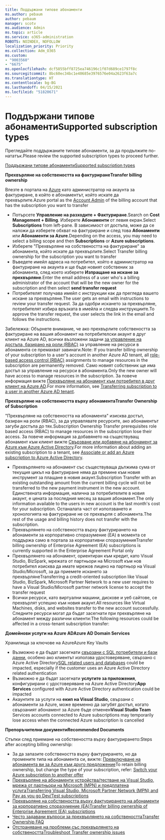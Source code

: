 ```yaml
---
title: Поддържани типове абонаменти
ms.author: pebaum
author: pebaum
manager: scotv
ms.audience: Admin
ms.topic: article
ms.service: o365-administration
ROBOTS: NOINDEX, NOFOLLOW
localization_priority: Priority
ms.collection: Adm_O365
ms.custom:
- "9003560"
- "6675"
ms.openlocfilehash: dcf5855bff8725ea746196c1f07d689ce1797f8c
ms.sourcegitcommit: 8bc60ec34bc1e40685e3976576e04a2623f63a7c
ms.translationtype: HT
ms.contentlocale: bg-BG
ms.lasthandoff: 04/15/2021
ms.locfileid: "51820671"
---
```

# <a name="supported-subscription-types"></a><span data-ttu-id="8f9a9-102">Поддържани типове абонаменти</span><span class="sxs-lookup"><span data-stu-id="8f9a9-102">Supported subscription types</span></span>

<span data-ttu-id="8f9a9-103">Прегледайте поддържаните типове абонаменти, за да продължите по-нататък.</span><span class="sxs-lookup"><span data-stu-id="8f9a9-103">Please review the supported subscription types to proceed further.</span></span>

[<span data-ttu-id="8f9a9-104">Поддържани типове абонаменти</span><span class="sxs-lookup"><span data-stu-id="8f9a9-104">Supported subscription types</span></span>](https://docs.microsoft.com/azure/billing/billing-subscription-transfer?WT.mc_id=Portal-Microsoft_Azure_Support#supported-subscription-types)

<span data-ttu-id="8f9a9-105">**Прехвърляне на собствеността на фактуриране**</span><span class="sxs-lookup"><span data-stu-id="8f9a9-105">**Transfer billing ownership**</span></span>

<span data-ttu-id="8f9a9-106">Влезте в портала на [Azure](https://ms.portal.azure.com/) като администратор на акаунта за фактуриране, в който е абонаментът, който искате да прехвърлите.</span><span class="sxs-lookup"><span data-stu-id="8f9a9-106">Azure portal as the [Account Admin](https://ms.portal.azure.com/) of the billing account that has the subscription you want to transfer</span></span>

- <span data-ttu-id="8f9a9-107">Потърсете **Управление на разходите + Фактуриране**.</span><span class="sxs-lookup"><span data-stu-id="8f9a9-107">Search on **Cost Management + Billing**.</span></span> <span data-ttu-id="8f9a9-108">Изберете **Абонаменти** от левия екран.</span><span class="sxs-lookup"><span data-stu-id="8f9a9-108">Select **Subscriptions** from left-pane.</span></span> <span data-ttu-id="8f9a9-109">В зависимост от достъпа, може да се наложи да изберете обхват на фактуриране и след това **Абонаменти** или **Абонаменти за Azure**.</span><span class="sxs-lookup"><span data-stu-id="8f9a9-109">Depending on the access, you may need to select a billing scope and then **Subscriptions** or **Azure subscriptions**.</span></span>
- <span data-ttu-id="8f9a9-110">Изберете "Прехвърляне на собствеността на фактуриране" за абонамента, който искате да прехвърлите.</span><span class="sxs-lookup"><span data-stu-id="8f9a9-110">Select Transfer billing ownership for the subscription you want to transfer</span></span>
- <span data-ttu-id="8f9a9-111">Въведете имейл адреса на потребител, който е администратор на фактуриране на акаунта и ще бъде новият собственик за абонамента, след което изберете **Изпращане на искане за прехвърляне**.</span><span class="sxs-lookup"><span data-stu-id="8f9a9-111">Enter the email address of a user who's a billing administrator of the account that will be the new owner for the subscription and then select **send transfer request**</span></span>
- <span data-ttu-id="8f9a9-112">Потребителят получава имейл с инструкции как да прегледа вашето искане за прехвърляне.</span><span class="sxs-lookup"><span data-stu-id="8f9a9-112">The user gets an email with instructions to review your transfer request.</span></span> <span data-ttu-id="8f9a9-113">За да одобри искането за прехвърляне, потребителят избира връзката в имейла и следва инструкциите.</span><span class="sxs-lookup"><span data-stu-id="8f9a9-113">To approve the transfer request, the user selects the link in the email and follows the instructions.</span></span>

<span data-ttu-id="8f9a9-114">Забележка: Обърнете внимание, че ако прехвърлите собствеността за фактуриране на вашия абонамент на потребителски акаунт в друг клиент на Azure AD, всички възложени задачи [за управление на достъпа, базирано на роли (RBAC)](https://docs.microsoft.com/azure/role-based-access-control/overview?WT.mc_id=Portal-Microsoft_Azure_Support) за управление на ресурси в абонамента се премахват завинаги.</span><span class="sxs-lookup"><span data-stu-id="8f9a9-114">Note: If you transfer billing ownership of your subscription to a user's account in another Azure AD tenant, all [role-based access control (RBAC)](https://docs.microsoft.com/azure/role-based-access-control/overview?WT.mc_id=Portal-Microsoft_Azure_Support) assignments to manage resources in the subscription are permanently removed.</span></span> <span data-ttu-id="8f9a9-115">Само новият собственик ще има достъп за управление на ресурси в абонамента.</span><span class="sxs-lookup"><span data-stu-id="8f9a9-115">Only the new owner will have access to manage resources in the subscription.</span></span> <span data-ttu-id="8f9a9-116">За повече информация вижте [Прехвърляне на абонамент към потребител в друг клиент на Azure AD](https://docs.microsoft.com/azure/active-directory/managed-identities-azure-resources/known-issues?WT.mc_id=Portal-Microsoft_Azure_Support).</span><span class="sxs-lookup"><span data-stu-id="8f9a9-116">For more information, see [Transferring subscription to a user in another Azure AD tenant](https://docs.microsoft.com/azure/active-directory/managed-identities-azure-resources/known-issues?WT.mc_id=Portal-Microsoft_Azure_Support).</span></span>

<span data-ttu-id="8f9a9-117">**Прехвърляне на собствеността върху абонамента**</span><span class="sxs-lookup"><span data-stu-id="8f9a9-117">**Transfer Ownership of Subscription**</span></span>

<span data-ttu-id="8f9a9-118">"Прехвърляне на собствеността на абонамента" изисква достъп, базиран на роли (RBAC), за да управлявате ресурсите, ако абонаментът загуби достъпа до тях.</span><span class="sxs-lookup"><span data-stu-id="8f9a9-118">Subscription Ownership Transfer prerequisites role based access (RBAC) to manage resources in the subscription lose their access.</span></span> <span data-ttu-id="8f9a9-119">За повече информация за добавянето на съществуващ абонамент към клиент вижте [Свързване или добавяне на абонамент за Azure към Azure Active Directory](https://docs.microsoft.com/azure/active-directory/fundamentals/active-directory-how-subscriptions-associated-directory?WT.mc_id=Portal-Microsoft_Azure_Support).</span><span class="sxs-lookup"><span data-stu-id="8f9a9-119">For more information about adding an existing subscription to a tenant, see [Associate or add an Azure subscription to Azure Active Directory](https://docs.microsoft.com/azure/active-directory/fundamentals/active-directory-how-subscriptions-associated-directory?WT.mc_id=Portal-Microsoft_Azure_Support).</span></span>

- <span data-ttu-id="8f9a9-120">Прехвърлянето на абонамент със съществуваща дължима сума от текущия цикъл на фактуриране няма да премине към новия инструмент за плащане в новия акаунт.</span><span class="sxs-lookup"><span data-stu-id="8f9a9-120">Subscription Transfer with an existing outstanding amount from the current billing cycle will not be transferred to the new payment instrument in the new account.</span></span> <span data-ttu-id="8f9a9-121">Единствената информация, налична за потребителите в новия акаунт, е цената за последния месец за вашия абонамент.</span><span class="sxs-lookup"><span data-stu-id="8f9a9-121">The only information available to the users in new account is the last month's cost for your subscription.</span></span> <span data-ttu-id="8f9a9-122">Останалата част от използването и хронологията на фактуриране не се прехвърля с абонамента.</span><span class="sxs-lookup"><span data-stu-id="8f9a9-122">The rest of the usage and billing history does not transfer with the subscription.</span></span>
- <span data-ttu-id="8f9a9-123">Прехвърлянето на собствеността върху фактурирането на абонаменти за корпоративно споразумение (EA) в момента се поддържа само в портала за корпоративни споразумения</span><span class="sxs-lookup"><span data-stu-id="8f9a9-123">Transfer billing ownership of Enterprise Agreement (EA) subscriptions is currently supported in the Enterprise Agreement Portal only</span></span>
- <span data-ttu-id="8f9a9-124">Прехвърлянето на абонамент, ориентиран към кредит, като Visual Studio, BizSpark, мрежата от партньори на Microsoft към нов потребител изисква да имате мрежов лиценз на партньор на Visual Studio/Microsoft, за да приемете искането за прехвърляне</span><span class="sxs-lookup"><span data-stu-id="8f9a9-124">Transferring a credit-oriented subscription like Visual Studio, BizSpark, Microsoft Partner Network to a new user requires to have a Visual Studio/Microsoft partner network license to accept the transfer request</span></span>
- <span data-ttu-id="8f9a9-125">Всички ресурси, като виртуални машини, дискове и уеб сайтове, се прехвърлят успешно към новия акаунт.</span><span class="sxs-lookup"><span data-stu-id="8f9a9-125">All resources like Virtual Machines, disks, and websites transfer to the new account successfully.</span></span> <span data-ttu-id="8f9a9-126">Следните ресурси могат да бъдат засегнати при прехвърляне на абонамент между различни клиенти:</span><span class="sxs-lookup"><span data-stu-id="8f9a9-126">The following resources could be affected in a cross-tenant subscription transfer:</span></span>

<span data-ttu-id="8f9a9-127">**Домейнови услуги на Azure AD**</span><span class="sxs-lookup"><span data-stu-id="8f9a9-127">**Azure AD Domain Services**</span></span>

<span data-ttu-id="8f9a9-128">Хранилища за ключове на Azure</span><span class="sxs-lookup"><span data-stu-id="8f9a9-128">Azure Key Vaults</span></span>

- <span data-ttu-id="8f9a9-129">Възможно е да бъдат засегнати [свързани с SQL потребители и бази данни](https://docs.microsoft.com/azure/sql-database/sql-database-aad-authentication-configure?WT.mc_id=Portal-Microsoft_Azure_Support), особено ако клиентът използва удостоверяване, свързано с Azure Active Directory</span><span class="sxs-lookup"><span data-stu-id="8f9a9-129">[SQL related users and databases](https://docs.microsoft.com/azure/sql-database/sql-database-aad-authentication-configure?WT.mc_id=Portal-Microsoft_Azure_Support) could be impacted, especially if the customer uses an Azure Active Directory related authentication</span></span>
- <span data-ttu-id="8f9a9-130">Възможно е да бъдат засегнати **услугите за приложения**, конфигурирани с удостоверяване на Azure Active Directory</span><span class="sxs-lookup"><span data-stu-id="8f9a9-130">**App Services** configured with Azure Active Directory authentication could be impacted</span></span>
- <span data-ttu-id="8f9a9-131">Акаунтите за услуги на **екип на Visual Studio**, свързани с абонаменти за Azure, може временно да загубят достъп, когато свързаният абонамент за Azure бъде отменен</span><span class="sxs-lookup"><span data-stu-id="8f9a9-131">**Visual Studio Team** Services accounts connected to Azure subscriptions may temporarily lose access when the connected Azure subscription is cancelled</span></span>

<span data-ttu-id="8f9a9-132">**Препоръчителни документи**</span><span class="sxs-lookup"><span data-stu-id="8f9a9-132">**Recommended Documents**</span></span>

<span data-ttu-id="8f9a9-133">Стъпки след приемане на собствеността върху фактурирането:</span><span class="sxs-lookup"><span data-stu-id="8f9a9-133">Steps after accepting billing ownership:</span></span>

- <span data-ttu-id="8f9a9-134">За да запазите собствеността върху фактурирането, но да промените типа на абонамента си, вижте: [Превключване на абонамента ви за Azure към друго предложение](https://docs.microsoft.com/azure/billing/billing-how-to-switch-azure-offer?WT.mc_id=Portal-Microsoft_Azure_Support)</span><span class="sxs-lookup"><span data-stu-id="8f9a9-134">To retain billing ownership, but change the type of your subscription, refer: [Switch your Azure subscription to another offer](https://docs.microsoft.com/azure/billing/billing-how-to-switch-azure-offer?WT.mc_id=Portal-Microsoft_Azure_Support)</span></span>
- [<span data-ttu-id="8f9a9-135">Прехвърляне на абонаменти устройства/тестване на Visual Studio, мрежа от партньори на Microsoft (MPN) и предплатена услуга</span><span class="sxs-lookup"><span data-stu-id="8f9a9-135">Transferring Visual Studio, Microsoft Partner Network (MPN) and Pay as you go Dev/Test subscriptions</span></span>](https://docs.microsoft.com/azure/billing/billing-subscription-transfer?WT.mc_id=Portal-Microsoft_Azure_Support#transferring-visual-studio-microsoft-partner-network-mpn-and-pay-as-you-go-devtest-subscriptions)
- [<span data-ttu-id="8f9a9-136">Прехвърляне на собствеността върху фактурирането на абонаменти за корпоративно споразумение (EA)</span><span class="sxs-lookup"><span data-stu-id="8f9a9-136">Transfer billing ownership of Enterprise Agreement (EA) subscriptions</span></span>](https://docs.microsoft.com/azure/billing/billing-subscription-transfer?WT.mc_id=Portal-Microsoft_Azure_Support#transfer-billing-ownership-of-enterprise-agreement-ea-subscriptions)
- [<span data-ttu-id="8f9a9-137">Често задавани въпроси за прехвърлянето на собствеността</span><span class="sxs-lookup"><span data-stu-id="8f9a9-137">Transfer Ownership FAQ</span></span>](https://docs.microsoft.com/azure/billing/billing-subscription-transfer?WT.mc_id=Portal-Microsoft_Azure_Support#frequently-asked-questions-faq-for-senders)
- [<span data-ttu-id="8f9a9-138">Отстраняване на проблеми със прехвърлянето на собствеността</span><span class="sxs-lookup"><span data-stu-id="8f9a9-138">Troubleshoot Transfer ownership issues</span></span>](https://docs.microsoft.com/azure/billing/billing-subscription-transfer?WT.mc_id=Portal-Microsoft_Azure_Support#troubleshooting)
